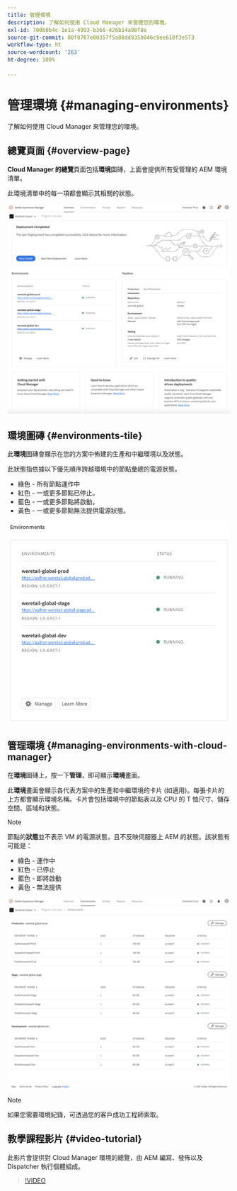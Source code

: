 ```yaml
---
title: 管理環境
description: 了解如何使用 Cloud Manager 來管理您的環境。
exl-id: 700b0b4c-1e1a-4993-b366-426b14a98f8e
source-git-commit: 80f8707e00357f5a08dd835b846c9ee610f3e573
workflow-type: ht
source-wordcount: '263'
ht-degree: 100%

---
```



# 管理環境 {#managing-environments}

了解如何使用 Cloud Manager 來管理您的環境。

## 總覽頁面 {#overview-page}

**Cloud Manager 的總覽**&#x200B;頁面包括&#x200B;**環境**&#x200B;圖磚，上面會提供所有受管理的 AEM 環境清單。

此環境清單中的每一項都會顯示其相關的狀態。

![總覽頁面](/help/assets/Manage-Environ-Overview.png)

## 環境圖磚 {#environments-tile}

此&#x200B;**環境**&#x200B;圖磚會顯示在您的方案中佈建的生產和中繼環境以及狀態。

此狀態指依據以下優先順序跨越環境中的節點彙總的電源狀態。

* 綠色 - 所有節點運作中
* 紅色 - 一或更多節點已停止。
* 藍色 - 一或更多節點將啟動。
* 黃色 - 一或更多節點無法提供電源狀態。

![環境圖磚](/help/assets/Environments-card-new.png)

## 管理環境 {#managing-environments-with-cloud-manager}

在&#x200B;**環境**&#x200B;圖磚上，按一下&#x200B;**管理**，即可顯示&#x200B;**環境**&#x200B;畫面。

此&#x200B;**環境**&#x200B;畫面會顯示各代表方案中的生產和中繼環境的卡片 (如適用)。每張卡片的上方都會顯示環境名稱。卡片會包括環境中的節點表以及 CPU 的 T 恤尺寸、儲存空間、區域和狀態。

>[!NOTE]
>
>節點的&#x200B;**狀態**&#x200B;並不表示 VM 的電源狀態，且不反映伺服器上 AEM 的狀態。該狀態有可能是：

* 綠色 - 運作中
* 紅色 - 已停止
* 藍色 - 即將啟動
* 黃色 - 無法提供

![「環境」索引標籤](/help/assets/Environments-tab.png)

>[!NOTE]
>
>如果您需要環境紀錄，可透過您的客戶成功工程師索取。

## 教學課程影片 {#video-tutorial}

此影片會提供對 Cloud Manager 環境的總覽，由 AEM 編寫、發佈以及 Dispatcher 執行個體組成。

>[!VIDEO](https://video.tv.adobe.com/v/26318/)
